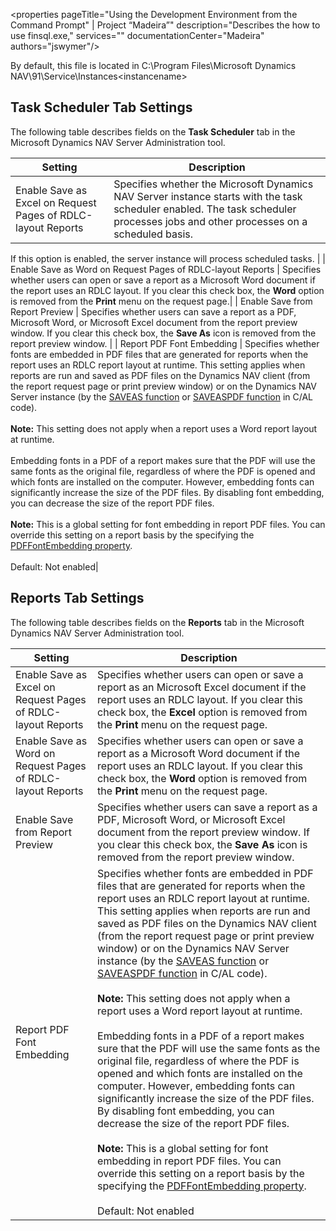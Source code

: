 <properties
                pageTitle="Using the Development Environment from the Command Prompt" | Project “Madeira”"
                description="Describes the how to use finsql.exe,"
                services=""
                documentationCenter="Madeira"
                authors="jswymer"/>


<!-- The content in this article supports Madeira deliverables 169219, which adds a new parameter (showalldesignercolumns) to the finsql.exe. The content should be added to the Using the Development Environment from the Command Prompt article as described.-->

<!-- Change 1: In the section "Configuring Microsoft Dynamics NAV Server After Installation" section, in the last bullet, update the path CustomSetting.config file as follows:-->

 By default, this file is located in C:\Program Files\Microsoft Dynamics NAV\91\Service\Instances\<instancename>



<!-- Change 2: Add the following section In the "Parameters" section, add a row for the "showalldesignercolumns" parameter as follows:-->
## Task Scheduler Tab Settings
The following table describes fields on the **Task Scheduler** tab in the Microsoft Dynamics NAV Server Administration tool.

|  Setting  |  Description  |
|-----------|---------------|  
|  Enable Save as Excel on Request Pages of RDLC-layout Reports  |  Specifies whether the Microsoft Dynamics NAV Server instance starts with the task scheduler enabled. The task scheduler processes jobs and other processes on a scheduled basis.

If this option is enabled, the server instance will process scheduled tasks. |
|  Enable Save as Word on Request Pages of RDLC-layout Reports  |  Specifies whether users can open or save a report as a Microsoft Word document if the report uses an RDLC layout. If you clear this check box, the **Word** option is removed from the **Print** menu on the request page.|
|  Enable Save from Report Preview  |  Specifies whether users can save a report as a PDF, Microsoft Word, or Microsoft Excel document from the report preview window. If you clear this check box, the **Save As** icon is removed from the report preview window.  |
| Report PDF Font Embedding  |  Specifies whether fonts are embedded in PDF files that are generated for reports when the report uses an RDLC report layout at runtime. This setting applies when reports are run and saved as PDF files on the Dynamics NAV client (from the report request page or print preview window) or on the Dynamics NAV Server instance (by the [SAVEAS function](function-reportsaveas.md) or [SAVEASPDF function](function-reportsaveaspdf.md) in C/AL code).<br/><br/> **Note:** This setting does not apply when a report uses a Word report layout at runtime.<br/><br/>Embedding fonts in a PDF of a report makes sure that the PDF will use the same fonts as the original file, regardless of where the PDF is opened and which fonts are installed on the computer. However, embedding fonts can significantly increase the size of the PDF files. By disabling font embedding, you can decrease the size of the report PDF files.<br/><br/>**Note:** This is a global setting for font embedding in report PDF files. You can override this setting on a report basis by the specifying the [PDFFontEmbedding property](property-reportpdffontembedding.md).<br/><br/>Default: Not enabled|
## Reports Tab Settings
The following table describes fields on the **Reports** tab in the Microsoft Dynamics NAV Server Administration tool.

|  Setting  |  Description  |
|-----------|---------------|  
|  Enable Save as Excel on Request Pages of RDLC-layout Reports  |  Specifies whether users can open or save a report as an Microsoft Excel document if the report uses an RDLC layout. If you clear this check box, the **Excel** option is removed from the **Print** menu on the request page.  |
|  Enable Save as Word on Request Pages of RDLC-layout Reports  |  Specifies whether users can open or save a report as a Microsoft Word document if the report uses an RDLC layout. If you clear this check box, the **Word** option is removed from the **Print** menu on the request page.|
|  Enable Save from Report Preview  |  Specifies whether users can save a report as a PDF, Microsoft Word, or Microsoft Excel document from the report preview window. If you clear this check box, the **Save As** icon is removed from the report preview window.  |
| Report PDF Font Embedding  |  Specifies whether fonts are embedded in PDF files that are generated for reports when the report uses an RDLC report layout at runtime. This setting applies when reports are run and saved as PDF files on the Dynamics NAV client (from the report request page or print preview window) or on the Dynamics NAV Server instance (by the [SAVEAS function](function-reportsaveas.md) or [SAVEASPDF function](function-reportsaveaspdf.md) in C/AL code).<br/><br/> **Note:** This setting does not apply when a report uses a Word report layout at runtime.<br/><br/>Embedding fonts in a PDF of a report makes sure that the PDF will use the same fonts as the original file, regardless of where the PDF is opened and which fonts are installed on the computer. However, embedding fonts can significantly increase the size of the PDF files. By disabling font embedding, you can decrease the size of the report PDF files.<br/><br/>**Note:** This is a global setting for font embedding in report PDF files. You can override this setting on a report basis by the specifying the [PDFFontEmbedding property](property-reportpdffontembedding.md).<br/><br/>Default: Not enabled|

<!-- Change 3: Move the Max Data Rows Allowed to Send to Excel row
MinAdd the following section In the "Parameters" section, add a row for the "showalldesignercolumns" parameter as follows:-->
